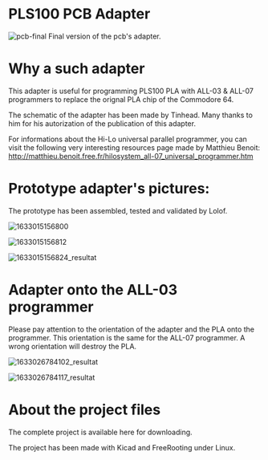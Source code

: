 # PLS100 PCB Adapter

![pcb-final](https://user-images.githubusercontent.com/80821708/135584468-13270c0e-cef6-4cf4-8371-452aca3065be.png)
Final version of the pcb's adapter.

# Why a such adapter
This adapter is useful for programming PLS100 PLA with ALL-03 & ALL-07 programmers to replace the orignal PLA chip of the Commodore 64.

The schematic of the adapter has been made by Tinhead. Many thanks to him for his autorization of the publication of this adapter.

For informations about the Hi-Lo universal parallel programmer, you can visit the following very interesting resources page made by Matthieu Benoit:
http://matthieu.benoit.free.fr/hilosystem_all-07_universal_programmer.htm

# Prototype adapter's pictures:
The prototype has been assembled, tested and validated by Lolof.

![1633015156800](https://user-images.githubusercontent.com/80821708/135536298-2cba94d8-4857-4d01-be51-67288b8df728.jpg)

![1633015156812](https://user-images.githubusercontent.com/80821708/135536301-30e64171-836b-46ff-a20a-f811aec49ba1.jpg)

![1633015156824_resultat](https://user-images.githubusercontent.com/80821708/135588524-aefd67b9-7a7a-4eac-bbe9-160f5e8a7088.jpg)

# Adapter onto the ALL-03 programmer
Please pay attention to the orientation of the adapter and the PLA onto the programmer. This orientation is the same for the ALL-07 programmer.
A wrong orientation will destroy the PLA.

![1633026784102_resultat](https://user-images.githubusercontent.com/80821708/135588559-c5fdf837-8838-4d8e-ba8b-8952af01e64c.jpg)

![1633026784117_resultat](https://user-images.githubusercontent.com/80821708/135588572-e705a10a-a0a5-4c49-9695-b97456b70c08.jpg)

# About the project files
The complete project is available here for downloading.

The project has been made with Kicad and FreeRooting under Linux.

